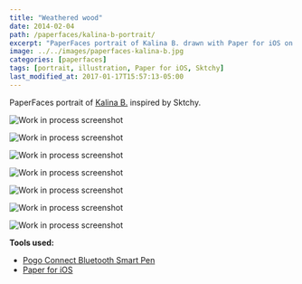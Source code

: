 ```yaml
---
title: "Weathered wood"
date: 2014-02-04
path: /paperfaces/kalina-b-portrait/
excerpt: "PaperFaces portrait of Kalina B. drawn with Paper for iOS on an iPad."
image: ../../images/paperfaces-kalina-b.jpg
categories: [paperfaces]
tags: [portrait, illustration, Paper for iOS, Sktchy]
last_modified_at: 2017-01-17T15:57:13-05:00
---
```


PaperFaces portrait of [Kalina B.](https://sktchy.com/142Fr) inspired by Sktchy.

![Work in process screenshot](../../images/paperfaces-kalina-b-process-1-lg.jpg)

![Work in process screenshot](../../images/paperfaces-kalina-b-process-2-lg.jpg)

![Work in process screenshot](../../images/paperfaces-kalina-b-process-3-lg.jpg)

![Work in process screenshot](../../images/paperfaces-kalina-b-process-4-lg.jpg)

![Work in process screenshot](../../images/paperfaces-kalina-b-process-5-lg.jpg)

![Work in process screenshot](../../images/paperfaces-kalina-b-process-6-lg.jpg)

![Work in process screenshot](../../images/paperfaces-kalina-b-process-7-lg.jpg)

**Tools used:**

- [Pogo Connect Bluetooth Smart Pen](https://www.amazon.com/gp/product/B009K448L4/ref=as_li_ss_tl?ie=UTF8&camp=1789&creative=390957&creativeASIN=B009K448L4&linkCode=as2&tag=mademist-20)
- [Paper for iOS](https://paper.bywetransfer.com/)
